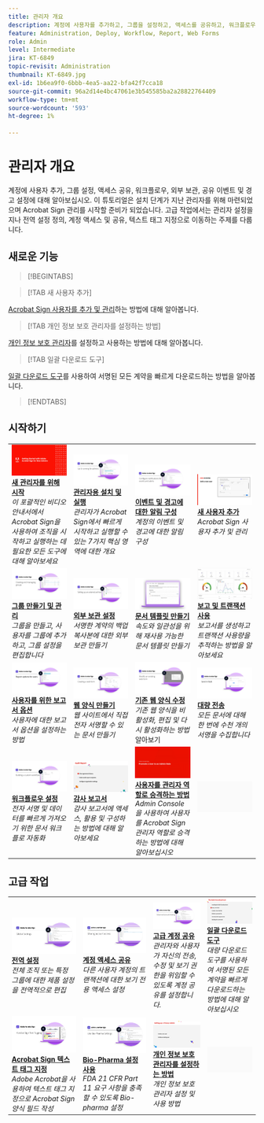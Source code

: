 ```yaml
---
title: 관리자 개요
description: 계정에 사용자를 추가하고, 그룹을 설정하고, 액세스를 공유하고, 워크플로우, 외부 보관, 공유 이벤트 및 경고를 설정하는 기본적인 방법에 대해 알아봅니다.
feature: Administration, Deploy, Workflow, Report, Web Forms
role: Admin
level: Intermediate
jira: KT-6849
topic-revisit: Administration
thumbnail: KT-6849.jpg
exl-id: 1b6ea9f0-6bbb-4ea5-aa22-bfa42f7cca18
source-git-commit: 96a2d14e4bc47061e3b545585ba2a28822764409
workflow-type: tm+mt
source-wordcount: '593'
ht-degree: 1%

---
```


# 관리자 개요

계정에 사용자 추가, 그룹 설정, 액세스 공유, 워크플로우, 외부 보관, 공유 이벤트 및 경고 설정에 대해 알아보십시오. 이 튜토리얼은 설치 단계가 지난 관리자를 위해 마련되었으며 Acrobat Sign 관리를 시작할 준비가 되었습니다. 고급 작업에서는 관리자 설정을 지나 전역 설정 정의, 계정 액세스 및 공유, 텍스트 태그 지정으로 이동하는 주제를 다룹니다.

## 새로운 기능

>[!BEGINTABS]

>[!TAB 새 사용자 추가]

[Acrobat Sign 사용자를 추가 및 관리](add-users-to-your-account.md)하는 방법에 대해 알아봅니다.

>[!TAB 개인 정보 보호 관리자를 설정하는 방법]

[개인 정보 보호 관리자](privacy.md)를 설정하고 사용하는 방법에 대해 알아봅니다.

>[!TAB 일괄 다운로드 도구]

[일괄 다운로드 도구](bulk-download-tool.md)를 사용하여 서명된 모든 계약을 빠르게 다운로드하는 방법을 알아봅니다.

>[!ENDTABS]

## 시작하기

<table style="table-layout:fixed">
<tr>
  <td>
    <a href="get-started-admin.md">
      <img alt="새 관리자를 위해 시작하기" src="../assets/Gettingstartedadmin_1280.png" />
    </a>
    <div>
    <a href="get-started-admin.md"><strong>새 관리자를 위해 시작</strong></a>
    </div>
    <em>이 포괄적인 비디오 안내서에서 Acrobat Sign을 사용하여 조직을 시작하고 실행하는 데 필요한 모든 도구에 대해 알아보세요</em>
    <br>
  </td>
  <td>
    <a href="up-and-running-admin.md">
      <img alt="관리자를 위한 실행" src="../assets/Up-Running.png" />
    </a>
    <div>
    <a href="up-and-running-admin.md"><strong>관리자용 설치 및 실행</strong></a>
    </div>
    <em>관리자가 Acrobat Sign에서 빠르게 시작하고 실행할 수 있는 7가지 핵심 영역에 대한 개요</em>
    <br>
  </td>
  <td>
    <a href="set-up-shared-events-and-alert.md">
      <img alt="공유 이벤트 및 경고 설정" src="../assets/Notifications_1280.png" />
    </a>
    <div>
    <a href="set-up-shared-events-and-alert.md"><strong>이벤트 및 경고에 대한 알림 구성</strong></a>
    </div>
    <em>계정의 이벤트 및 경고에 대한 알림 구성</em>
    <br>
  </td>
  <td>
    <a href="add-users-to-your-account.md">
      <img alt="새 사용자 추가" src="../assets/Add-a-new-user.jpg" />
    </a>
    <div>
    <a href="add-users-to-your-account.md"><strong>새 사용자 추가</strong></a>
    </div>
    <em>Acrobat Sign 사용자 추가 및 관리</em>
    <br>
  </td>
</tr>
<tr>
 <td>
    <a href="create-and-manage-groups.md">
      <img alt="그룹 생성 및 관리" src="../assets/Creating-Groups.png" />
    </a>
    <div>
    <a href="create-and-manage-groups.md"><strong>그룹 만들기 및 관리</strong></a>
    </div>
    <em>그룹을 만들고, 사용자를 그룹에 추가하고, 그룹 설정을 편집합니다</em>
    <br>
  </td>
  <td>
    <a href="set-up-your-external-archive.md">
      <img alt="외부 보관 설정" src="../assets/ExternalArchive.png" />
    </a>
    <div>
    <a href="set-up-your-external-archive.md"><strong>외부 보관 설정</strong></a>
    </div>
    <em>서명한 계약의 백업 복사본에 대한 외부 보관 만들기</em>
    <br>
  </td>
  <td>
    <a href="../sign-advanced-users/create-a-template.md">
      <img alt="문서 템플릿 만들기" src="../assets/Template.png" />
    </a>
    <div>
    <a href="../sign-advanced-users/create-a-template.md"><strong>문서 템플릿 만들기</strong></a>
    </div>
    <em>속도와 일관성을 위해 재사용 가능한 문서 템플릿 만들기</em>
    <br>
  </td>
  <td>
    <a href="../sign-advanced-users/creating-a-report.md">
      <img alt="보고 및 트랜잭션 사용" src="../assets/reporting.png" />
    </a>
    <div>
    <a href="../sign-advanced-users/creating-a-report.md"><strong>보고 및 트랜잭션 사용</strong></a>
    </div>
    <em>보고서를 생성하고 트랜잭션 사용량을 추적하는 방법을 알아보세요</em>
    <br>
  </td>
</tr>
<tr>
  <td>
    <a href="report-options.md">
      <img alt="사용자를 위한 보고서 옵션" src="../assets/report-options.png" />
    </a>
    <div>
    <a href="report-options.md"><strong>사용자를 위한 보고서 옵션</strong></a>
    </div>
    <em>사용자에 대한 보고서 옵션을 설정하는 방법</em>
    <br>
  </td>
  <td>
    <a href="../sign-advanced-users/webform.md">
      <img alt="웹 양식 만들기" src="../assets/Webform.png" />
    </a>
    <div>
    <a href="../sign-advanced-users/webform.md"><strong>웹 양식 만들기</strong></a>
    </div>
    <em>웹 사이트에서 직접 전자 서명할 수 있는 문서 만들기</em>
    <br>
  </td>
  <td>
    <a href="../sign-advanced-users/modify-webform.md">
      <img alt="기존 웹 양식 수정" src="../assets/Modifywebform.png" />
    </a>
    <div>
    <a href="../sign-advanced-users/modify-webform.md"><strong>기존 웹 양식 수정</strong></a>
    </div>
    <em>기존 웹 양식을 비활성화, 편집 및 다시 활성화하는 방법</em> 알아보기
    <br>
  </td>
  <td>
    <a href="../sign-advanced-users/megasign.md">
      <img alt="대량 전송" src="../assets/send-in-bulk.png" />
    </a>
    <div>
    <a href="../sign-advanced-users/megasign.md"><strong>대량 전송</strong></a>
    </div>
    <em>모든 문서에 대해 한 번에 수천 개의 서명을 수집합니다</em>
    <br>
  </td>
</tr>
<tr>
  <td>
    <a href="building-a-custom-workflow.md">
      <img alt="워크플로우 설정" src="../assets/BuildingWorkflow.png" />
    </a>
    <div>
    <a href="building-a-custom-workflow.md"><strong>워크플로우 설정</strong></a>
    </div>
    <em>전자 서명 및 데이터를 빠르게 가져오기 위한 문서 워크플로 자동화</em>
    <br>
  </td>
  <td>
    <a href="audit-reports.md">
      <img alt="감사 보고서" src="../assets/audit-reports-configure.png" />
    </a>
    <div>
    <a href="audit-reports.md"><strong>감사 보고서</strong></a>
    </div>
    <em>감사 보고서에 액세스, 활용 및 구성하는 방법에 대해 알아보세요</em>
    <br>
  </td>
  <td>
    <a href="promote-admin.md">
      <img alt="사용자를 관리자 역할로 승격시키는 방법" src="../assets/promote-admin.png" />
    </a>
    <div>
    <a href="promote-admin.md"><strong>사용자를 관리자 역할로 승격하는 방법</strong></a>
    </div>
    <em>Admin Console을 사용하여 사용자를 Acrobat Sign 관리자 역할로 승격하는 방법에 대해 알아보십시오</em>
    <br>
  </td>
   <td>
    <img alt="스페이서" src="../assets/Grayspacer.png" />
    <div>
    <br>
  </td>
</table>

## 고급 작업

<table style="table-layout:fixed">
<tr>
  <td>
    <a href="learn-about-global-settings.md">
      <img alt="전역 설정" src="../assets/GlobalSettings_1280.png">
    </a>
    <div>
    <a href="learn-about-global-settings.md"><strong>전역 설정</strong></a>
    </div>
    <em>전체 조직 또는 특정 그룹에 대한 제품 설정을 전역적으로 편집</em>
    <br>
  </td>
  <td>
    <a href="share-account-access.md">
      <img alt="계정 액세스 공유" src="../assets/SharingAccess.png" />
    </a>  
    <div>
    <a href="share-account-access.md"><strong>계정 액세스 공유</strong></a>
    </div>
    <em>다른 사용자 계정의 트랜잭션에 대한 보기 전용 액세스 설정</em>
    <br>
  </td>
  <td>
    <a href="advanced-account-sharing.md">
      <img alt="고급 계정 공유" src="../assets/AdvancedSharing_1280.png" />
    </a>
    <div>
    <a href="advanced-account-sharing.md"><strong>고급 계정 공유</strong></a>
    </div>
    <em>관리자와 사용자가 자신의 전송, 수정 및 보기 권한을 위임할 수 있도록 계정 공유를 설정합니다.</em>
    <br>
  </td>
  <td>
    <a href="bulk-download-tool.md">
      <img alt="일괄 다운로드 도구" src="../assets/bulk-download-tool.png" />
    </a>
    <div>
    <a href="bulk-download-tool.md"><strong>일괄 다운로드 도구</strong></a>
    </div>
    <em>대량 다운로드 도구를 사용하여 서명된 모든 계약을 빠르게 다운로드하는 방법에 대해 알아보십시오</em>
    <br>
  </td> 
</tr>
<tr>
   <td>
     <a href="../sign-advanced-users/adobe-sign-text-tagging.md">
      <img alt="Acrobat Sign 텍스트 태그 지정" src="../assets/Text-Tagging.png" />
    </a>
    <div>
    <a href="../sign-advanced-users/adobe-sign-text-tagging.md"><strong>Acrobat Sign 텍스트 태그 지정</strong></a>
    <div>
    <em>Adobe Acrobat을 사용하여 텍스트 태그 지정으로 Acrobat Sign 양식 필드 작성</em>
    <br>
  </td>
  <td>
    <a href="use-bio-pharma-settings.md">
      <img alt="Bio-Pharma 설정 사용" src="../assets/Bio_1280.png" />
    </a>
    <div>
    <a href="use-bio-pharma-settings.md"><strong>Bio-Pharma 설정 사용</strong></a>
    </div>
    <em>FDA 21 CFR Part 11 요구 사항을 충족할 수 있도록 Bio-pharma 설정</em>
    <br>
  </td>
  <td>
    <a href="privacy.md">
      <img alt="개인 정보 보호 관리자 설정 방법" src="../assets/privacy.png" />
    </a>
    <div>
    <a href="privacy.md"><strong>개인 정보 보호 관리자를 설정하는 방법</strong></a>
    </div>
    <em>개인 정보 보호 관리자 설정 및 사용 방법</em>
    <br>
  </td>
  <td>
    <img alt="스페이서" src="../assets/Grayspacer.png" />
    <div>
    <br>
  </td>
</tr>
</table>
